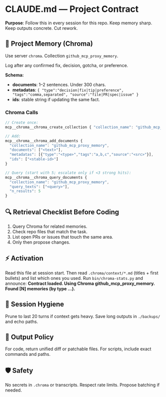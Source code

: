 # CLAUDE.md — Project Contract

**Purpose**: Follow this in every session for this repo. Keep memory sharp. Keep outputs concrete. Cut rework.

## 🧠 Project Memory (Chroma)
Use server `chroma`. Collection `github_mcp_proxy_memory`.

Log after any confirmed fix, decision, gotcha, or preference.

**Schema:**
- **documents**: 1–2 sentences. Under 300 chars.
- **metadatas**: `{ "type":"decision|fix|tip|preference", "tags":"comma,separated", "source":"file|PR|spec|issue" }`
- **ids**: stable string if updating the same fact.

### Chroma Calls
```javascript
// Create once:
mcp__chroma__chroma_create_collection { "collection_name": "github_mcp_proxy_memory" }

// Add:
mcp__chroma__chroma_add_documents {
  "collection_name": "github_mcp_proxy_memory",
  "documents": ["<text>"],
  "metadatas": [{"type":"<type>","tags":"a,b,c","source":"<src>"}],
  "ids": ["<stable-id>"]
}

// Query (start with 5; escalate only if <3 strong hits):
mcp__chroma__chroma_query_documents {
  "collection_name": "github_mcp_proxy_memory",
  "query_texts": ["<query>"],
  "n_results": 5
}
```

## 🔍 Retrieval Checklist Before Coding
1. Query Chroma for related memories.
2. Check repo files that match the task.
3. List open PRs or issues that touch the same area.
4. Only then propose changes.

## ⚡ Activation
Read this file at session start.
Then read `.chroma/context/*.md` (titles + first bullets) and list which ones you used.
Run `bin/chroma-stats.py` and announce: **Contract loaded. Using Chroma github_mcp_proxy_memory. Found [N] memories (by type ...).**

## 🧹 Session Hygiene
Prune to last 20 turns if context gets heavy. Save long outputs in `./backups/` and echo paths.

## 📁 Output Policy
For code, return unified diff or patchable files. For scripts, include exact commands and paths.

## 🛡️ Safety
No secrets in `.chroma` or transcripts. Respect rate limits. Propose batching if needed.